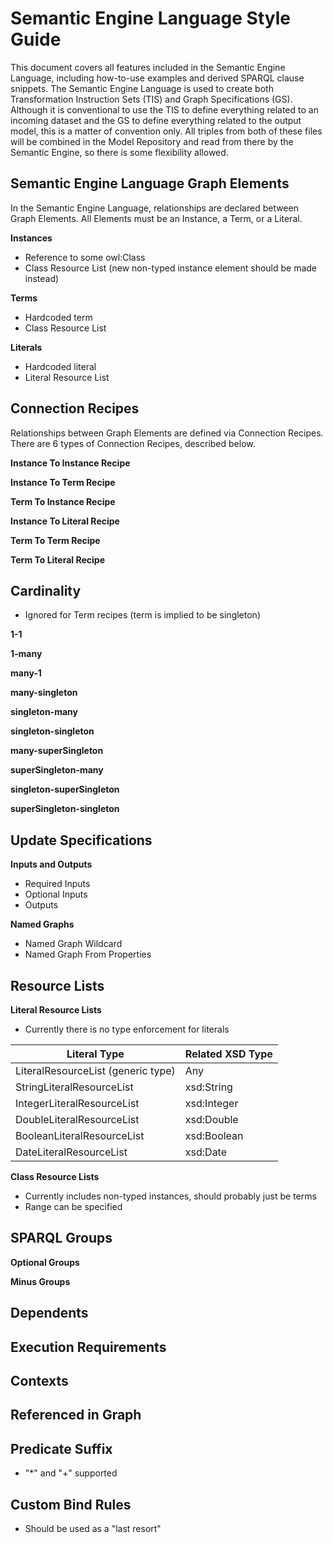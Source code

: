 # Semantic Engine Language Style Guide

This document covers all features included in the Semantic Engine Language, including how-to-use examples and derived SPARQL clause snippets. The Semantic Engine Language is used to create both Transformation Instruction Sets (TIS) and Graph Specifications (GS). Although it is conventional to use the TIS to define everything related to an incoming dataset and the GS to define everything related to the output model, this is a matter of convention only. All triples from both of these files will be combined in the Model Repository and read from there by the Semantic Engine, so there is some flexibility allowed.

## Semantic Engine Language Graph Elements

In the Semantic Engine Language, relationships are declared between Graph Elements. All Elements must be an Instance, a Term, or a Literal.

**Instances**

- Reference to some owl:Class
- Class Resource List (new non-typed instance element should be made instead)

**Terms**

- Hardcoded term
- Class Resource List

**Literals**

- Hardcoded literal
- Literal Resource List

## Connection Recipes

Relationships between Graph Elements are defined via Connection Recipes. There are 6 types of Connection Recipes, described below.

**Instance To Instance Recipe**

**Instance To Term Recipe**

**Term To Instance Recipe**

**Instance To Literal Recipe**

**Term To Term Recipe**

**Term To Literal Recipe**

## Cardinality

- Ignored for Term recipes (term is implied to be singleton)

**1-1**

**1-many**

**many-1**

**many-singleton**

**singleton-many**

**singleton-singleton**

**many-superSingleton**

**superSingleton-many**

**singleton-superSingleton**

**superSingleton-singleton**

## Update Specifications

**Inputs and Outputs**

- Required Inputs
- Optional Inputs
- Outputs

**Named Graphs**

- Named Graph Wildcard
- Named Graph From Properties

## Resource Lists

**Literal Resource Lists**

- Currently there is no type enforcement for literals

| Literal Type                       | Related XSD Type  |
|------------------------------------|-------------------|
| LiteralResourceList (generic type) |    Any            |
| StringLiteralResourceList          |    xsd:String     |
| IntegerLiteralResourceList         |    xsd:Integer    |
| DoubleLiteralResourceList          |    xsd:Double     |
| BooleanLiteralResourceList         |    xsd:Boolean    |
| DateLiteralResourceList            |    xsd:Date       |

**Class Resource Lists**

- Currently includes non-typed instances, should probably just be terms
- Range can be specified

## SPARQL Groups

**Optional Groups**

**Minus Groups**

## Dependents

## Execution Requirements

## Contexts

## Referenced in Graph

## Predicate Suffix

- "*" and "+" supported

## Custom Bind Rules

- Should be used as a "last resort"
